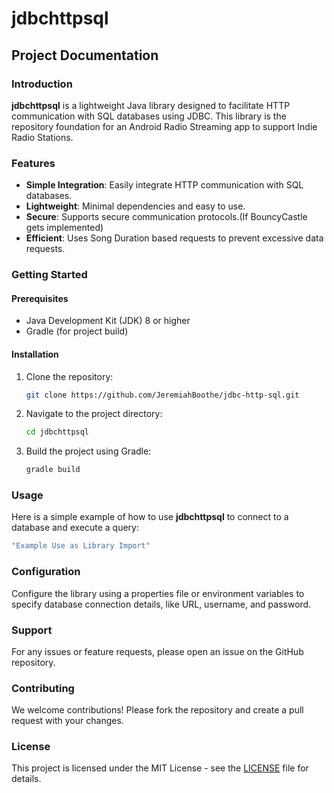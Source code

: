 # jdbchttpsql

## Project Documentation

### Introduction

**jdbchttpsql** is a lightweight Java library designed to facilitate HTTP communication with SQL databases using JDBC.
This library is the repository foundation for an Android Radio Streaming app to support Indie Radio Stations.

### Features

- **Simple Integration**: Easily integrate HTTP communication with SQL databases.
- **Lightweight**: Minimal dependencies and easy to use.
- **Secure**: Supports secure communication protocols.(If BouncyCastle gets implemented)
- **Efficient**: Uses Song Duration based requests to prevent excessive data requests.

### Getting Started

#### Prerequisites

- Java Development Kit (JDK) 8 or higher
- Gradle (for project build)

#### Installation

1. Clone the repository:

    ```sh
    git clone https://github.com/JeremiahBoothe/jdbc-http-sql.git
    ```

2. Navigate to the project directory:

    ```sh
    cd jdbchttpsql
    ```

3. Build the project using Gradle:

    ```sh
    gradle build
    ```

### Usage

Here is a simple example of how to use **jdbchttpsql** to connect to a database and execute a query:

```kotlin
"Example Use as Library Import"
```

### Configuration

Configure the library using a properties file or environment variables to specify database connection details, like URL,
username, and password.

### Support

For any issues or feature requests, please open an issue on the GitHub repository.

### Contributing

We welcome contributions! Please fork the repository and create a pull request with your changes.

### License

This project is licensed under the MIT License - see the [LICENSE](license.md) file for details.

